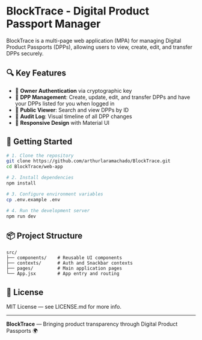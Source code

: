 # BlockTrace - Digital Product Passport Manager

BlockTrace is a multi-page web application (MPA) for managing Digital Product Passports (DPPs), allowing users to view, create, edit, and transfer DPPs securely.

## 🔍 Key Features

- 🔐 **Owner Authentication** via cryptographic key
- 🧾 **DPP Management**: Create, update, edit, and transfer DPPs and have your DPPs listed for you when logged in
- 📖 **Public Viewer**: Search and view DPPs by ID
- 🧠 **Audit Log**: Visual timeline of all DPP changes
- 📱 **Responsive Design** with Material UI


## 🚀 Getting Started

```bash
# 1. Clone the repository
git clone https://github.com/arthurlaramachado/BlockTrace.git
cd BlockTrace/web-app

# 2. Install dependencies
npm install

# 3. Configure environment variables
cp .env.example .env

# 4. Run the development server
npm run dev
```

## 📦 Project Structure

```
src/
├── components/    # Reusable UI components
├── contexts/      # Auth and Snackbar contexts
├── pages/         # Main application pages
└── App.jsx        # App entry and routing
```

## 📄 License

MIT License — see LICENSE.md for more info.

---

**BlockTrace** — Bringing product transparency through Digital Product Passports 🌍